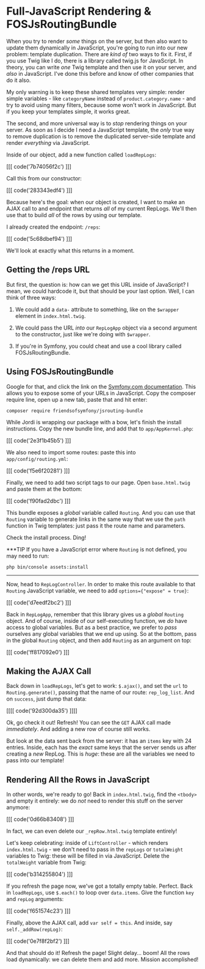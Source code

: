 # Full-JavaScript Rendering & FOSJsRoutingBundle

When you try to render *some* things on the server, but then also want to update them
dynamically in JavaScript, you're going to run into our new problem: template duplication.
There are *kind of* two ways to fix it. First, if you use Twig like I do, there is
a library called twig.js for JavaScript. In theory, you can write *one* Twig template
and then use it on your server, and *also* in JavaScript. I've done this before and
know of other companies that do it also.

My only warning is to keep these shared templates very simple: render simple variables -
like `categoryName` instead of `product.category.name` - and try to avoid using many
filters, because some won't work in JavaScript. But if you keep your templates simple,
it works great.

The second, and more universal way is to *stop* rendering things on your server.
As soon as I decide I need a JavaScript template, the *only* true way to remove
duplication is to remove the duplicated server-side template and render *everything*
via JavaScript.

Inside of our object, add a new function called `loadRepLogs`:

[[[ code('7b74056f2c') ]]]

Call this from our constructor:

[[[ code('283343edf4') ]]]

Because here's the goal: when our object is created, I want to make an AJAX call
to and endpoint that returns *all* of my current RepLogs. We'll then use that to
build *all* of the rows by using our template.

I already created the endpoint: `/reps`:

[[[ code('5c68dbef94') ]]]

We'll look at exactly what this returns in a moment.

## Getting the /reps URL

But first, the question is: how can we get this URL inside of JavaScript? I mean,
we could hardcode it, but that should be your last option. Well, I can think of
three ways:

1. We could add a `data-` attribute to something, like on the `$wrapper` element
   in `index.html.twig`.

2. We could pass the URL *into* our `RepLogApp` object via a second argument
   to the constructor, just like we're doing with `$wrapper`.

3. If you're in Symfony, you could cheat and use a cool library called FOSJsRoutingBundle.

## Using FOSJsRoutingBundle

Google for that, and click the link on the [Symfony.com documentation][FOSJsRoutingBundle].
This allows you to expose some of your URLs in JavaScript. Copy the composer require
line, open up a new tab, paste that and hit enter:

```terminal
composer require friendsofsymfony/jsrouting-bundle
```

While Jordi is wrapping our package with a bow, let's finish the install instructions.
Copy the new bundle line, and add that to `app/AppKernel.php`:

[[[ code('2e3f1b45b5') ]]]

We also need to import some routes: paste this into `app/config/routing.yml`:

[[[ code('f5e6f20281') ]]]

Finally, we need to add two script tags to our page. Open `base.html.twig` and paste
them at the bottom:

[[[ code('f90fad2dbc') ]]]

This bundle exposes a *global* variable called `Routing`. And you can use that `Routing`
variable to generate links in the same way that we use the `path` function in Twig
templates: just pass it the route name and parameters.

Check the install process. Ding!

***TIP
If you have a JavaScript error where `Routing` is not defined, you may need to run:

```terminal
php bin/console assets:install
```
***

Now, head to `RepLogController`. In order to make this route available to that `Routing`
JavaScript variable, we need to add `options={"expose" = true}`:

[[[ code('d7eedf2bc2') ]]]

Back in `RepLogApp`, remember that this library gives us a *global* `Routing` object.
And of course, inside of our self-executing function, we *do* have access to global
variables. But as a best practice, we prefer to *pass* ourselves any global variables
that we end up using. So at the bottom, pass in the global `Routing` object, and
then add `Routing` as an argument on top:

[[[ code('ff817092e0') ]]]

## Making the AJAX Call

Back down in `loadRepLogs`, let's get to work: `$.ajax()`, and set the `url` to
`Routing.generate()`, passing that the name of our route: `rep_log_list`. And on
`success`, just dump that data:

[[[[ code('92d300da35') ]]]]

Ok, go check it out! Refresh! You can see the `GET` AJAX call made *immediately*.
And adding a new row of course still works.

But look at the data sent back from the server: it has an `items` key with 24 entries.
Inside, each has the *exact* same keys that the server sends us after creating
a *new* RepLog. This is *huge*: these are all the variables we need to pass into
our template!

## Rendering All the Rows in JavaScript

In other words, we're ready to go! Back in `index.html.twig`, find the `<tbody>`
and empty it entirely: we do *not* need to render this stuff on the server anymore:

[[[ code('0d66b83408') ]]]

In fact, we can even delete our `_repRow.html.twig` template entirely!

Let's keep celebrating: inside of `LiftController` - which renders `index.html.twig` -
we don't need to pass in the `repLogs` or `totalWeight` variables to Twig: these
will be filled in via JavaScript. Delete the `totalWeight` variable from Twig:

[[[ code('b314255804') ]]]

If you refresh the page now, we've got a totally empty table. Perfect. Back in `loadRepLogs`,
use `$.each()` to loop over `data.items`. Give the function `key` and `repLog` arguments:

[[[ code('f651574c23') ]]]

Finally, above the AJAX call, add `var self = this`. And inside, say `self._addRow(repLog)`:

[[[ code('0e7f8f2bf2') ]]]

And that should do it! Refresh the page! Slight delay... boom! All the rows load
dynamically: we can delete them and add more. Mission accomplished!


[FOSJsRoutingBundle]: https://symfony.com/doc/master/bundles/FOSJsRoutingBundle/index.html
